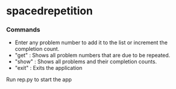 # spacedrepetition

### Commands
- Enter any problem number to add it to the list or increment the completion count.
- "get" : Shows all problem numbers that are due to be repeated.
- "show" : Shows all problems and their completion counts.
- "exit" : Exits the application

Run rep.py to start the app
